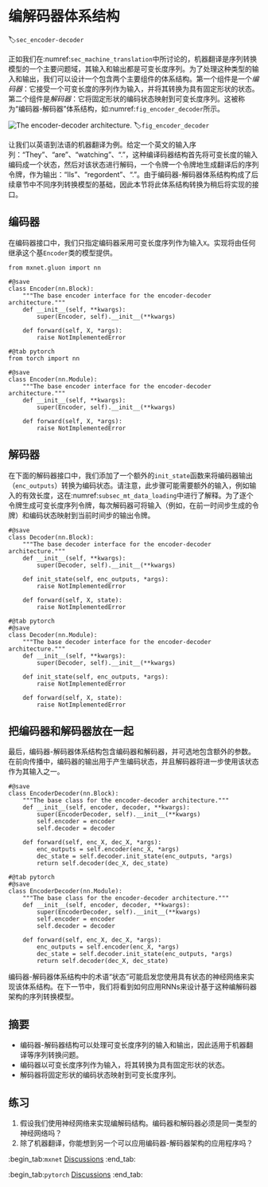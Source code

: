 # 编解码器体系结构
:label:`sec_encoder-decoder`

正如我们在:numref:`sec_machine_translation`中所讨论的，机器翻译是序列转换模型的一个主要问题域，其输入和输出都是可变长度序列。为了处理这种类型的输入和输出，我们可以设计一个包含两个主要组件的体系结构。第一个组件是一个*编码器*：它接受一个可变长度的序列作为输入，并将其转换为具有固定形状的状态。第二个组件是*解码器*：它将固定形状的编码状态映射到可变长度序列。这被称为“编码器-解码器”体系结构，如:numref:`fig_encoder_decoder`所示。

![The encoder-decoder architecture.](../img/encoder-decoder.svg)
:label:`fig_encoder_decoder`

让我们以英语到法语的机器翻译为例。给定一个英文的输入序列：“They”、“are”、“watching”、“.”，这种编译码器结构首先将可变长度的输入编码成一个状态，然后对该状态进行解码，一个令牌一个令牌地生成翻译后的序列令牌，作为输出：“Ils”、“regordent”、“.”。由于编码器-解码器体系结构构成了后续章节中不同序列转换模型的基础，因此本节将此体系结构转换为稍后将实现的接口。

## 编码器

在编码器接口中，我们只指定编码器采用可变长度序列作为输入`X`。实现将由任何继承这个基`Encoder`类的模型提供。

```{.python .input}
from mxnet.gluon import nn

#@save
class Encoder(nn.Block):
    """The base encoder interface for the encoder-decoder architecture."""
    def __init__(self, **kwargs):
        super(Encoder, self).__init__(**kwargs)

    def forward(self, X, *args):
        raise NotImplementedError
```

```{.python .input}
#@tab pytorch
from torch import nn

#@save
class Encoder(nn.Module):
    """The base encoder interface for the encoder-decoder architecture."""
    def __init__(self, **kwargs):
        super(Encoder, self).__init__(**kwargs)

    def forward(self, X, *args):
        raise NotImplementedError
```

## 解码器

在下面的解码器接口中，我们添加了一个额外的`init_state`函数来将编码器输出（`enc_outputs`）转换为编码状态。请注意，此步骤可能需要额外的输入，例如输入的有效长度，这在:numref:`subsec_mt_data_loading`中进行了解释。为了逐个令牌生成可变长度序列令牌，每次解码器可将输入（例如，在前一时间步生成的令牌）和编码状态映射到当前时间步的输出令牌。

```{.python .input}
#@save
class Decoder(nn.Block):
    """The base decoder interface for the encoder-decoder architecture."""
    def __init__(self, **kwargs):
        super(Decoder, self).__init__(**kwargs)

    def init_state(self, enc_outputs, *args):
        raise NotImplementedError

    def forward(self, X, state):
        raise NotImplementedError
```

```{.python .input}
#@tab pytorch
#@save
class Decoder(nn.Module):
    """The base decoder interface for the encoder-decoder architecture."""
    def __init__(self, **kwargs):
        super(Decoder, self).__init__(**kwargs)

    def init_state(self, enc_outputs, *args):
        raise NotImplementedError

    def forward(self, X, state):
        raise NotImplementedError
```

## 把编码器和解码器放在一起

最后，编码器-解码器体系结构包含编码器和解码器，并可选地包含额外的参数。在前向传播中，编码器的输出用于产生编码状态，并且解码器将进一步使用该状态作为其输入之一。

```{.python .input}
#@save
class EncoderDecoder(nn.Block):
    """The base class for the encoder-decoder architecture."""
    def __init__(self, encoder, decoder, **kwargs):
        super(EncoderDecoder, self).__init__(**kwargs)
        self.encoder = encoder
        self.decoder = decoder

    def forward(self, enc_X, dec_X, *args):
        enc_outputs = self.encoder(enc_X, *args)
        dec_state = self.decoder.init_state(enc_outputs, *args)
        return self.decoder(dec_X, dec_state)
```

```{.python .input}
#@tab pytorch
#@save
class EncoderDecoder(nn.Module):
    """The base class for the encoder-decoder architecture."""
    def __init__(self, encoder, decoder, **kwargs):
        super(EncoderDecoder, self).__init__(**kwargs)
        self.encoder = encoder
        self.decoder = decoder

    def forward(self, enc_X, dec_X, *args):
        enc_outputs = self.encoder(enc_X, *args)
        dec_state = self.decoder.init_state(enc_outputs, *args)
        return self.decoder(dec_X, dec_state)
```

编码器-解码器体系结构中的术语“状态”可能启发您使用具有状态的神经网络来实现该体系结构。在下一节中，我们将看到如何应用RNNs来设计基于这种编解码器架构的序列转换模型。

## 摘要

* 编码器-解码器结构可以处理可变长度序列的输入和输出，因此适用于机器翻译等序列转换问题。
* 编码器以可变长度序列作为输入，将其转换为具有固定形状的状态。
* 解码器将固定形状的编码状态映射到可变长度序列。

## 练习

1. 假设我们使用神经网络来实现编解码结构。编码器和解码器必须是同一类型的神经网络吗？
1. 除了机器翻译，你能想到另一个可以应用编码器-解码器架构的应用程序吗？

:begin_tab:`mxnet`
[Discussions](https://discuss.d2l.ai/t/341)
:end_tab:

:begin_tab:`pytorch`
[Discussions](https://discuss.d2l.ai/t/1061)
:end_tab:
